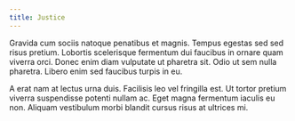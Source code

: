 ```yaml
---
title: Justice
---
```


Gravida cum sociis natoque penatibus et magnis. Tempus egestas sed sed risus pretium. Lobortis scelerisque fermentum dui faucibus in ornare quam viverra orci. Donec enim diam vulputate ut pharetra sit. Odio ut sem nulla pharetra. Libero enim sed faucibus turpis in eu.

A erat nam at lectus urna duis. Facilisis leo vel fringilla est. Ut tortor pretium viverra suspendisse potenti nullam ac. Eget magna fermentum iaculis eu non. Aliquam vestibulum morbi blandit cursus risus at ultrices mi.